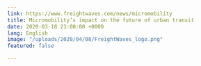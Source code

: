 ```yaml
---
link: https://www.freightwaves.com/news/micromobility
title: Micromobility’s impact on the future of urban transit
date: 2020-03-18 23:00:00 +0000
lang: English
image: "/uploads/2020/04/08/FreightWaves_logo.png"
featured: false

---
```


